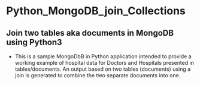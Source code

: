 # Python_MongoDB_join_Collections
## Join two tables aka documents in MongoDB using Python3
* This is a sample MongoDbB in Python application intended to provide a working example of hospital data for Doctors and Hospitals presented in tables/documents. An output based on two tables (documents) using a join is generated to combine the two separate documents into one.
